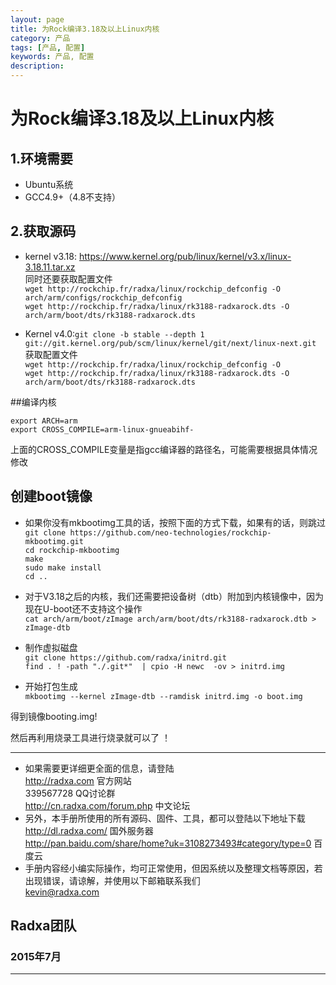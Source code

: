 ```yaml
---
layout: page
title: 为Rock编译3.18及以上Linux内核
category: 产品
tags: [产品, 配置]
keywords: 产品, 配置
description: 
---
```


# 为Rock编译3.18及以上Linux内核  

## 1.环境需要  

* Ubuntu系统  
* GCC4.9+（4.8不支持）  

## 2.获取源码  

* kernel v3.18:
https://www.kernel.org/pub/linux/kernel/v3.x/linux-3.18.11.tar.xz  
  同时还要获取配置文件  
  `wget http://rockchip.fr/radxa/linux/rockchip_defconfig -O arch/arm/configs/rockchip_defconfig`  
  `wget http://rockchip.fr/radxa/linux/rk3188-radxarock.dts -O arch/arm/boot/dts/rk3188-radxarock.dts`  

* Kernel v4.0:`git clone -b stable --depth 1 git://git.kernel.org/pub/scm/linux/kernel/git/next/linux-next.git`  
  获取配置文件  
  `wget http://rockchip.fr/radxa/linux/rockchip_defconfig -O`  
  `wget http://rockchip.fr/radxa/linux/rk3188-radxarock.dts -O arch/arm/boot/dts/rk3188-radxarock.dts`  

##编译内核  

`export ARCH=arm`  
`export CROSS_COMPILE=arm-linux-gnueabihf-`  

上面的CROSS_COMPILE变量是指gcc编译器的路径名，可能需要根据具体情况修改  

## 创建boot镜像  

* 如果你没有mkbootimg工具的话，按照下面的方式下载，如果有的话，则跳过  
	`git clone https://github.com/neo-technologies/rockchip-mkbootimg.git`  
	`cd rockchip-mkbootimg`  
	`make`  
	`sudo make install`   
	`cd ..`  

* 对于V3.18之后的内核，我们还需要把设备树（dtb）附加到内核镜像中，因为现在U-boot还不支持这个操作  
	`cat arch/arm/boot/zImage arch/arm/boot/dts/rk3188-radxarock.dtb > zImage-dtb`  

* 制作虚拟磁盘  
	`git clone https://github.com/radxa/initrd.git`  
	`find . ! -path "./.git*"  | cpio -H newc  -ov > initrd.img`  

* 开始打包生成  
	`mkbootimg --kernel zImage-dtb --ramdisk initrd.img -o boot.img`  

得到镜像booting.img!  

然后再利用烧录工具进行烧录就可以了 ！  



--------------------------------------------------------------------
* 如果需要更详细更全面的信息，请登陆  
	http://radxa.com  						官方网站  
	339567728         						QQ讨论群  
	http://cn.radxa.com/forum.php					中文论坛  
* 另外，本手册所使用的所有源码、固件、工具，都可以登陆以下地址下载  
	http://dl.radxa.com/                             	      国外服务器  
	http://pan.baidu.com/share/home?uk=3108273493#category/type=0	 百度云  
* 手册内容经小编实际操作，均可正常使用，但因系统以及整理文档等原因，若出现错误，请谅解，并使用以下邮箱联系我们  
	kevin@radxa.com  

## Radxa团队  

### 2015年7月  
--------------------------------------------------------------------
